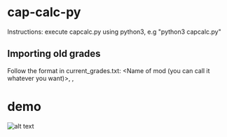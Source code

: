 # cap-calc-py
Instructions: execute capcalc.py using python3, e.g "python3 capcalc.py"

## Importing old grades
Follow the format in current\_grades.txt:
    <Name of mod (you can call it whatever you want)>, <MC count>, <Grade Point>

# demo
![alt text](https://i.imgur.com/XKI3Nrr.png)
